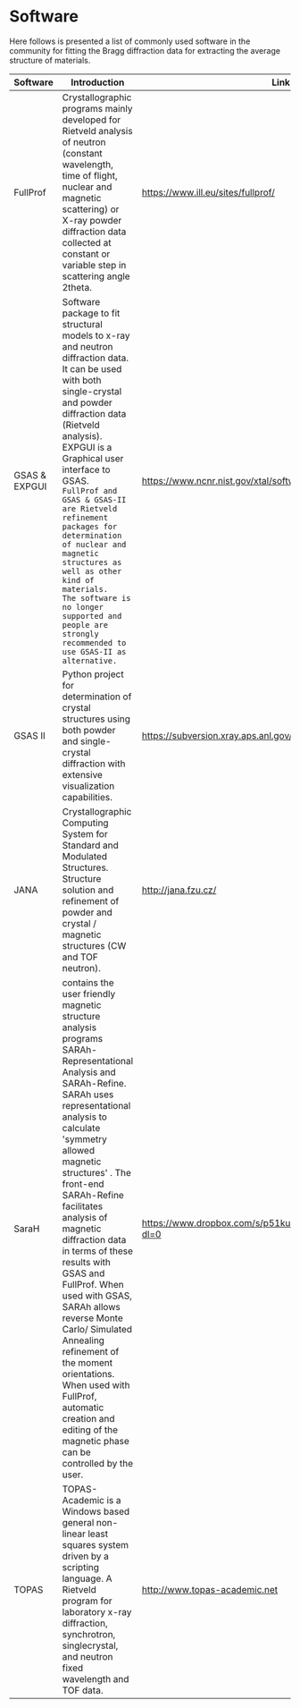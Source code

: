 Software
===

Here follows is presented a list of commonly used software in the community for fitting the Bragg diffraction data for extracting the average structure of materials.

| Software | Introduction | Link |
|----------|--------------|------|
| FullProf | Crystallographic programs mainly developed for Rietveld analysis of neutron (constant wavelength, time of flight, nuclear and magnetic scattering) or X-ray powder diffraction data collected at constant or variable step in scattering angle 2theta. | <a href="https://www.ill.eu/sites/fullprof/" target="_blank">https://www.ill.eu/sites/fullprof/</a> |
| GSAS & EXPGUI | Software package to fit structural models to x-ray and neutron diffraction data. It can be used with both single-crystal and powder diffraction data (Rietveld analysis). EXPGUI is a Graphical user interface to GSAS. <br />`FullProf and GSAS & GSAS-II are Rietveld refinement packages for determination of nuclear and magnetic structures as well as other kind of materials.` <br />`The software is no longer supported and people are strongly recommended to use GSAS-II as alternative.` | <a href="https://www.ncnr.nist.gov/xtal/software/downloads.html" target="_blank">https://www.ncnr.nist.gov/xtal/software/downloads.html</a> |
| GSAS II | Python project for determination of crystal structures using both powder and single-crystal diffraction with extensive visualization capabilities. | <a href="https://subversion.xray.aps.anl.gov/trac/pyGSAS" target="_blank">https://subversion.xray.aps.anl.gov/trac/pyGSAS</a> |
| JANA | Crystallographic Computing System for Standard and Modulated Structures. Structure solution and refinement of powder and crystal / magnetic structures (CW and TOF neutron). |  <a href="http://jana.fzu.cz/" target="_blank">http://jana.fzu.cz/</a> |
| SaraH | contains the user friendly magnetic structure analysis programs SARAh-Representational Analysis and SARAh-Refine. SARAh uses representational analysis to calculate 'symmetry allowed magnetic structures' . The front-end SARAh-Refine facilitates analysis of magnetic diffraction data in terms of these results with GSAS and FullProf. When used with GSAS, SARAh allows reverse Monte Carlo/ Simulated Annealing refinement of the moment orientations. When used with FullProf, automatic creation and editing of the magnetic phase can be controlled by the user. | <a href="https://www.dropbox.com/s/p51ku5yc5irlsfs/SARAh_setup2.exe?dl=0" target="_blank">https://www.dropbox.com/s/p51ku5yc5irlsfs/SARAh_setup2.exe?dl=0</a>
| TOPAS | TOPAS-Academic is a Windows based general non-linear least squares system driven by a scripting language. A Rietveld program for laboratory x-ray diffraction, synchrotron, singlecrystal, and neutron fixed wavelength and TOF data. | <a href=" http://www.topas-academic.net/" target="_blank"> http://www.topas-academic.net</a> |